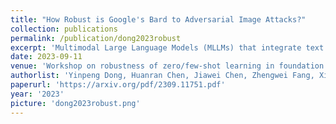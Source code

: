 ```yaml
---
title: "How Robust is Google's Bard to Adversarial Image Attacks?"
collection: publications
permalink: /publication/dong2023robust
excerpt: 'Multimodal Large Language Models (MLLMs) that integrate text and other modalities (especially vision) have achieved unprecedented performance in various multimodal tasks. However, due to the unsolved adversarial robustness problem of vision models, MLLMs can have more severe safety and security risks by introducing the vision inputs. In this work, we study the adversarial robustness of Google's Bard, a competitive chatbot to ChatGPT that released its multimodal capability recently, to better understand the vulnerabilities of commercial MLLMs. By attacking white-box surrogate vision encoders or MLLMs, the generated adversarial examples can mislead Bard to output wrong image descriptions with a 22% success rate based solely on the transferability. We show that the adversarial examples can also attack other MLLMs, e.g., a 26% attack success rate against Bing Chat and a 86% attack success rate against ERNIE bot. Moreover, we identify two defense mechanisms of Bard, including face detection and toxicity detection of images. We design corresponding attacks to evade these defenses, demonstrating that the current defenses of Bard are also vulnerable. We hope this work can deepen our understanding on the robustness of MLLMs and facilitate future research on defenses. Our code is available at https://github.com/thu-ml/Attack-Bard.'
date: 2023-09-11
venue: 'Workshop on robustness of zero/few-shot learning in foundation models (R0-FoMo) in the 37th Conference on Neural Information Processing Systems <strong>(Neurips)</strong>, New Orleans, USA'
authorlist: 'Yinpeng Dong, Huanran Chen, Jiawei Chen, Zhengwei Fang, Xiao Yang, <strong>Yichi Zhang</strong>, Yu Tian, Hang Su, Jun Zhu'
paperurl: 'https://arxiv.org/pdf/2309.11751.pdf'
year: '2023'
picture: 'dong2023robust.png'
---
```

